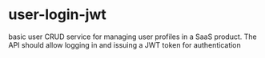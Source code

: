 # user-login-jwt
basic user CRUD service for managing user profiles in a SaaS product. The API should allow logging in and issuing a JWT token for authentication
